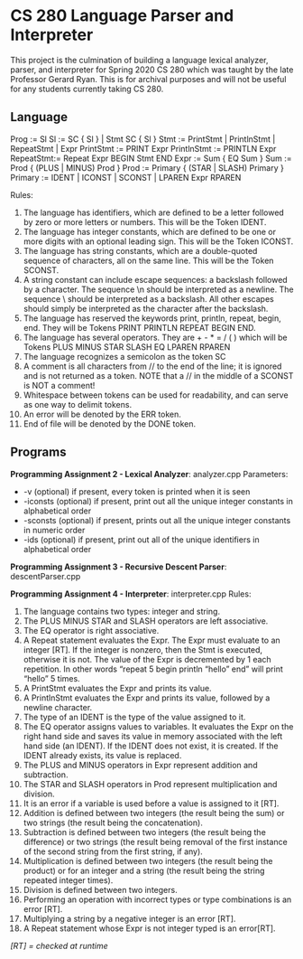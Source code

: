 # CS 280 Language Parser and Interpreter

This project is the culmination of building a language lexical analyzer, parser, and interpreter for Spring 2020 CS 280 which was taught by the late Professor Gerard Ryan. This is for archival purposes and will not be useful for any students currently taking CS 280.

## Language

Prog := Sl
Sl := SC { Sl } | Stmt SC { Sl }
Stmt := PrintStmt | PrintlnStmt | RepeatStmt | Expr PrintStmt := PRINT Expr
PrintlnStmt := PRINTLN Expr
RepeatStmt:= Repeat Expr BEGIN Stmt END
Expr := Sum { EQ Sum }
Sum := Prod { (PLUS | MINUS) Prod }
Prod := Primary { (STAR | SLASH) Primary }
Primary := IDENT | ICONST | SCONST | LPAREN Expr RPAREN

Rules:
1. The language has identifiers, which are defined to be a letter followed by zero or more
letters or numbers. This will be the Token IDENT.
2. The language has integer constants, which are defined to be one or more digits with an
optional leading sign. This will be the Token ICONST.
3. The language has string constants, which are a double-quoted sequence of characters,
all on the same line. This will be the Token SCONST.
4. A string constant can include escape sequences: a backslash followed by a character.
The sequence \n should be interpreted as a newline. The sequence \ should be interpreted as a backslash. All other escapes should simply be interpreted as the character after the backslash.
5. The language has reserved the keywords print, println, repeat, begin, end. They will be Tokens PRINT PRINTLN REPEAT BEGIN END.
6. The language has several operators. They are + - * = / ( ) which will be Tokens PLUS MINUS STAR SLASH EQ LPAREN RPAREN
7. The language recognizes a semicolon as the token SC
8. A comment is all characters from // to the end of the line; it is ignored and is not returned
as a token. NOTE that a // in the middle of a SCONST is NOT a comment!
9. Whitespace between tokens can be used for readability, and can serve as one way to
delimit tokens.
10. An error will be denoted by the ERR token.
11. End of file will be denoted by the DONE token.

## Programs
**Programming Assignment 2 - Lexical Analyzer**: analyzer.cpp
Parameters:
- -v (optional) if present, every token is printed when it is seen
- -iconsts (optional) if present, print out all the unique integer constants in
alphabetical order
- -sconsts (optional) if present, prints out all the unique integer constants in
numeric order
- -ids (optional) if present, print out all of the unique identifiers in alphabetical order

**Programming Assignment 3 - Recursive Descent Parser**: descentParser.cpp

**Programming Assignment 4 - Interpreter**: interpreter.cpp
Rules:
1. The language contains two types: integer and string.
2. The PLUS MINUS STAR and SLASH operators are left associative.
3. The EQ operator is right associative.
4. A Repeat statement evaluates the Expr. The Expr must evaluate to an integer ​[RT]​. If the integer is nonzero, then the Stmt is executed, otherwise it is not. The value of the Expr is decremented by 1 each repetition. In other words “repeat 5 begin println “hello” end” will print “hello” 5 times.
5. A PrintStmt evaluates the Expr and prints its value.
6. A PrintlnStmt evaluates the Expr and prints its value, followed by a newline character.
7. The type of an IDENT is the type of the value assigned to it.
8. The EQ operator assigns values to variables. It evaluates the Expr on the right hand side
and saves its value in memory associated with the left hand side (an IDENT). If the
IDENT does not exist, it is created. If the IDENT already exists, its value is replaced.
9. The PLUS and MINUS operators in Expr represent addition and subtraction.
10. The STAR and SLASH operators in Prod represent multiplication and division.
11. It is an error if a variable is used before a value is assigned to it ​[RT]​.
12. Addition is defined between two integers (the result being the sum) or two strings (the result being the concatenation).
13. Subtraction is defined between two integers (the result being the difference) or two strings (the result being removal of the first instance of the second string from the first string, if any).
14. Multiplication is defined between two integers (the result being the product) or for an integer and a string (the result being the string repeated integer times).
15. Division is defined between two integers.
16. Performing an operation with incorrect types or type combinations is an error ​[RT]​.
17. Multiplying a string by a negative integer is an error ​[RT]​.
18. A Repeat statement whose Expr is not integer typed is an error ​[RT]​.

*[RT] = checked at runtime*
